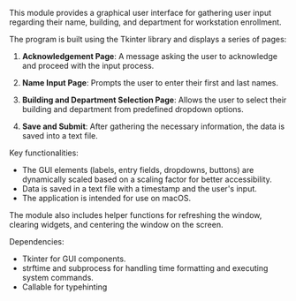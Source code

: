 This module provides a graphical user interface for gathering user input
regarding their name, building, and department for workstation enrollment.

The program is built using the Tkinter library and displays a series of pages:

1. **Acknowledgement Page**: A message asking the user to acknowledge and
proceed with the input process.

2. **Name Input Page**: Prompts the user to enter their first and last names.

3. **Building and Department Selection Page**: Allows the user to select their
building and department from predefined dropdown options.

4. **Save and Submit**: After gathering the necessary information, the data is
saved into a text file.

Key functionalities:
- The GUI elements (labels, entry fields, dropdowns, buttons) are dynamically
scaled based on a scaling factor for better accessibility.
- Data is saved in a text file with a timestamp and the user's input.
- The application is intended for use on macOS.

The module also includes helper functions for refreshing the window, clearing
widgets, and centering the window on the screen.

Dependencies:
- Tkinter for GUI components.
- strftime and subprocess for handling time formatting and executing system
commands.
- Callable for typehinting
